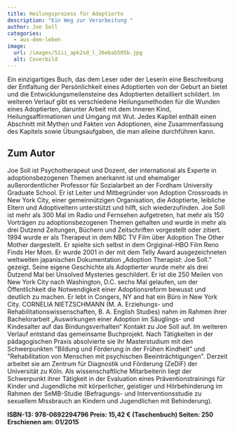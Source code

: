 ```yaml
---
title: Heilungsprozess für Adoptierte
description: "Ein Weg zur Verarbeitung "
author: Joe Soll
categories:
  - aus-dem-leben
image:
  url: /images/51ii_apk2sd_l_26ebab505b.jpg
  alt: Coverbild
---
```

Ein einzigartiges Buch, das dem Leser oder der Leserin eine Beschreibung der Entfaltung der Persönlichkeit eines Adoptierten von der Geburt an bietet und die Entwicklungsmeilensteine des Adoptierten detailliert schildert. Im weiteren Verlauf gibt es verschiedene Heilungsmethoden für die Wunden eines Adoptierten, darunter Arbeit mit dem Inneren Kind, Heilungsaffirmationen und Umgang mit Wut. Jedes Kapitel enthält einen Abschnitt mit Mythen und Fakten von Adoptionen, eine Zusammenfassung des Kapitels sowie Übungsaufgaben, die man alleine durchführen kann.

## Zum Autor
Joe Soll ist Psychotherapeut und Dozent, der international als Experte in adoptionsbezogenen Themen anerkannt ist und ehemaliger außerordentlicher Professor für Sozialarbeit an der Fordham University Graduate School. Er ist Leiter und Mitbegründer von Adoption Crossroads in New York City, einer gemeinnützigen Organisation, die Adoptierte, leibliche Eltern und Adoptiveltern unterstützt und hilft, sich wiederzufinden. Joe Soll ist mehr als 300 Mal im Radio und Fernsehen aufgetreten, hat mehr als 150 Vorträgen zu adoptionsbezogenen Themen gehalten und wurde in mehr als drei Dutzend Zeitungen, Büchern und Zeitschriften vorgestellt oder zitiert. 1994 wurde er als Therapeut in dem NBC TV Film über Adoption The Other Mother dargestellt. Er spielte sich selbst in dem Orgiginal-HBO Film Reno Finds Her Mom. Er wurde 2001 in der mit dem Telly Award ausgezeichneten weltweiten japanischen Dokumentation „Adoption Therapist: Joe Soll.” gezeigt. Seine eigene Geschichte als Adoptierter wurde mehr als drei Dutzend Mal bei Unsolved Mysteries geschildert. Er ist die 250 Meilen von New York City nach Washington, D.C. sechs Mal gelaufen, um der Öffentlichkeit die Notwendigkeit einer Adoptionsreform bewusst und deutlich zu machen. Er lebt in Congers, NY and hat ein Büro in New York City. CORNELIA NIETZSCHMANN (M. A. Erziehungs- und Rehabilitationswissenschaften, B. A. English Studies) nahm im Rahmen ihrer Bachelorarbeit „Auswirkungen einer Adoption im Säuglings- und Kindesalter auf das Bindungsverhalten“ Kontakt zu Joe Soll auf. Im weiteren Verlauf entstand das gemeinsame Buchprojekt. Nach Tätigkeiten in der pädagogischen Praxis absolvierte sie ihr Masterstudium mit den Schwerpunkten "Bildung und Förderung in der Frühen Kindheit" und "Rehabilitation von Menschen mit psychischen Beeinträchtigungen". Derzeit arbeitet sie am Zentrum für Diagnostik und Förderung (ZeDiF) der Universität zu Köln. Als wissenschaftliche Mitarbeiterin liegt der Schwerpunkt ihrer Tätigkeit in der Evaluation eines Präventionstrainings für Kinder und Jugendliche mit körperlicher, geistiger und Hörbehinderung im Rahmen der SeMB-Studie (Befragungs- und Interventionsstudie zu sexuellem Missbrauch an Kindern und Jugendlichen mit Behinderung).

**ISBN-13: 978-0692294796
Preis: 15,42 € (Taschenbuch)
Seiten: 250
Erschienen am: 01/2015**
